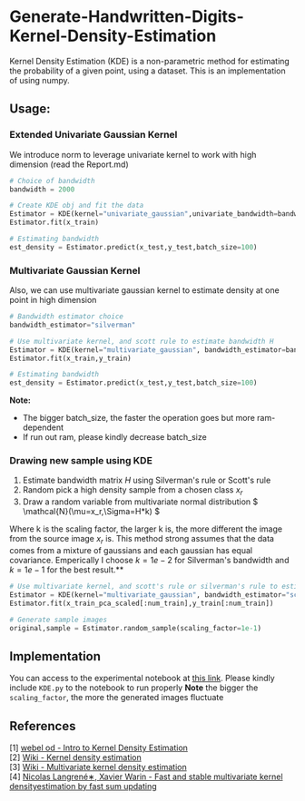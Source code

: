 # Generate-Handwritten-Digits-Kernel-Density-Estimation

Kernel Density Estimation (KDE) is a non-parametric method for estimating the probability of a given point, using a dataset. This is an implementation of using numpy.

## Usage:

### Extended Univariate Gaussian Kernel
We introduce norm to leverage univariate kernel to work with high dimension (read the Report.md)

```python
# Choice of bandwidth
bandwidth = 2000

# Create KDE obj and fit the data
Estimator = KDE(kernel="univariate_gaussian",univariate_bandwidth=bandwidth)
Estimator.fit(x_train)

# Estimating bandwidth
est_density = Estimator.predict(x_test,y_test,batch_size=100)

```

### Multivariate Gaussian Kernel
Also, we can use multivariate gaussian kernel to estimate density at one point in high dimension

```python
# Bandwidth estimator choice
bandwidth_estimator="silverman"

# Use multivariate kernel, and scott rule to estimate bandwidth H
Estimator = KDE(kernel="multivariate_gaussian", bandwidth_estimator=bandwidth_estimator)
Estimator.fit(x_train,y_train)

# Estimating bandwidth
est_density = Estimator.predict(x_test,y_test,batch_size=100)
```

**Note:**
- The bigger batch_size, the faster the operation goes but more ram-dependent
- If run out ram, please kindly decrease batch_size

### Drawing new sample using KDE
1. Estimate bandwidth matrix $H$ using Silverman's rule or Scott's rule
2. Random pick a high density sample from a chosen class $x_r$
3. Draw a random variable from multivariate normal distribution $ \mathcal{N}(\mu=x_r,\Sigma=H*k) $

Where k is the scaling factor, the larger k is, the more  different the image from the source image $x_r$ is. This method strong assumes that the data comes from a mixture of gaussians and each gaussian has equal covariance. Emperically I choose $k=1e-2$ for Silverman's bandwidth and $k=1e-1$ for the best result.**

```python
# Use multivariate kernel, and scott's rule or silverman's rule to estimate bandwidth H
Estimator = KDE(kernel="multivariate_gaussian", bandwidth_estimator="scott")
Estimator.fit(x_train_pca_scaled[:num_train],y_train[:num_train])

# Generate sample images
original,sample = Estimator.random_sample(scaling_factor=1e-1)
```

## Implementation
You can access to the experimental notebook at [this link](https://drive.google.com/file/d/1znM3U2-_hXisowmLXrcouida5BYdnVBF/view?usp=sharing).
Please kindly include `KDE.py` to the notebook to run properly
**Note**
the bigger the `scaling_factor`, the more the generated images fluctuate

## References
[1] [webel od - Intro to Kernel Density Estimation](https://www.youtube.com/watch?v=x5zLaWT5KPs)<br>
[2] [Wiki - Kernel density estimation](https://en.wikipedia.org/wiki/Kernel_density_estimation)<br>
[3] [Wiki - Multivariate kernel density estimation](https://en.wikipedia.org/wiki/Multivariate_kernel_density_estimation)<br>
[4] [Nicolas Langrené∗, Xavier Warin - Fast and stable multivariate kernel densityestimation by fast sum updating](https://arxiv.org/pdf/1712.00993.pdf)

